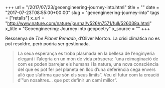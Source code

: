 +++
url = "/2017/07/23/geoengineering-journey-into.html"
title = ""
date = "2017-07-23T08:55:00+00:00"
slug = "geoengineering-journey-into"
tags = ["retalls"]
x_url = "http://www.nature.com/nature/journal/v526/n7571/full/526038a.html"
x_title = "Geoengineering: Journey into geopoetry"
x_source = ""
+++


Resssenya de *The Planet Remade*, d’Oliver Morton. La crisi climàtica no es pot resoldre, però podria ser gestionada.

> La seua esperança es troba plasmada en la bellesa de l’enginyeria elegant i l’alegria en un món de vida pròspera: “una reimaginació de com es poden barrejar els humans i la natura, una nova consciència del que es pot fer pel planeta en lloc d’una deferència cega envers allò que s’afirma que són els seus límits”. Veu el futur com la creació d’“un nosaltres… que pot definir un camí millor”.

